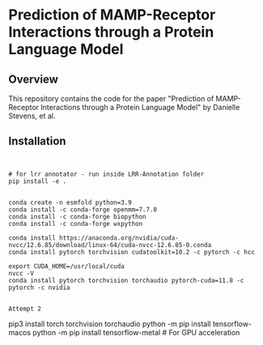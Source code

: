 # Prediction of MAMP-Receptor Interactions through a Protein Language Model

## Overview

This repository contains the code for the paper "Prediction of MAMP-Receptor Interactions through a Protein Language Model" by Danielle Stevens, et al.

## Installation

```


# for lrr annotator - run inside LRR-Annotation folder
pip install -e .   


conda create -n esmfold python=3.9
conda install -c conda-forge openmm=7.7.0
conda install -c conda-forge biopython
conda install -c conda-forge wxpython

conda install https://anaconda.org/nvidia/cuda-nvcc/12.6.85/download/linux-64/cuda-nvcc-12.6.85-0.conda
conda install pytorch torchvision cudatoolkit=10.2 -c pytorch -c hcc

export CUDA_HOME=/usr/local/cuda
nvcc -V
conda install pytorch torchvision torchaudio pytorch-cuda=11.8 -c pytorch -c nvidia


Attempt 2
```
pip3 install torch torchvision torchaudio
python -m pip install tensorflow-macos
python -m pip install tensorflow-metal  # For GPU acceleration
```